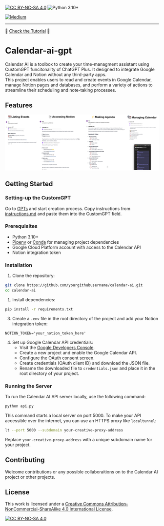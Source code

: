 [![CC BY-NC-SA 4.0][cc-by-nc-sa-shield]][cc-by-nc-sa] <img src="https://img.shields.io/badge/Python-3.10+-blue.svg" alt="Python 3.10+" />

[![Medium](https://img.shields.io/badge/Medium-12100E?style=for-the-badge&logo=medium&logoColor=white)](https://pub.towardsai.net/calendar-ai-tutorial-for-building-custom-chatgpt-with-google-and-notion-integrations-654519ea1577) 

<hr>

📖 [Check the Tutorial](https://medium.com/towards-artificial-intelligence/calendar-ai-tutorial-for-building-custom-chatgpt-with-google-and-notion-integrations-654519ea1577) 📖


# Calendar-ai-gpt

Calendar AI is a toolbox to create your time-managment assistant using CustomGPT funcitonality of ChatGPT Plus. It designed to integrate Google Calendar and Notion without any third-party apps.   
This project enables users to read and create events in Google Calendar, manage Notion pages and databases, and perform a variety of actions to streamline their scheduling and note-taking processes.


## Features

<img src="./img/features.jpg" alt="Features" />


## Getting Started

### Setting-up the CustomGPT 
Go to [GPTs](https://chat.openai.com/gpts) and start creation process.
Copy instructions from [instructions.md](./instructions.md) and paste them into the CustomGPT field.

### Prerequisites

- Python 3.10+
- [Pipenv](https://pipenv.pypa.io/en/latest/) or [Conda](https://docs.conda.io/en/latest/) for managing project dependencies
- Google Cloud Platform account with access to the Calendar API
- Notion integration token

### Installation

1. Clone the repository:

```bash
git clone https://github.com/yourgithubusername/calendar-ai.git
cd calendar-ai
```

1. Install dependencies:

```bash
pip install -r requirements.txt
```

3. Create a `.env` file in the root directory of the project and add your Notion integration token:

```plaintext
NOTION_TOKEN='your_notion_token_here'
```

4. Set up Google Calendar API credentials:
   - Visit the [Google Developers Console](https://console.developers.google.com/).
   - Create a new project and enable the Google Calendar API.
   - Configure the OAuth consent screen.
   - Create credentials (OAuth client ID) and download the JSON file.
   - Rename the downloaded file to `credentials.json` and place it in the root directory of your project.

### Running the Server

To run the Calendar AI API server locally, use the following command:

```bash
python api.py
```

This command starts a local server on port 5000. To make your API accessible over the internet, you can use an HTTPS proxy like `localtunnel`:

```bash
lt --port 5000 --subdomain your-creative-proxy-address
```

Replace `your-creative-proxy-address` with a unique subdomain name for your project.


## Contributing

Welcome contributions or any possible collaboraitions on to the Calendar AI project or other projects.

## License

This work is licensed under a
[Creative Commons Attribution-NonCommercial-ShareAlike 4.0 International License][cc-by-nc-sa].

[![CC BY-NC-SA 4.0][cc-by-nc-sa-image]][cc-by-nc-sa]

[cc-by-nc-sa]: http://creativecommons.org/licenses/by-nc-sa/4.0/
[cc-by-nc-sa-image]: https://licensebuttons.net/l/by-nc-sa/4.0/88x31.png
[cc-by-nc-sa-shield]: https://img.shields.io/badge/License-CC%20BY--NC--SA%204.0-lightgrey.svg
